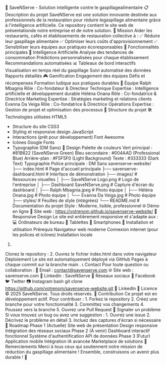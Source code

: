 🌱 SaveNServe - Solution intelligente contre le gaspillagealimentaire
📋 Description du projet
SaveNServe est une solution innovante destinée aux professionnels de la restauration pour réduire legaspillage alimentaire grâce à l'intelligence artificielle. Ce repository contient le site web de présentationde notre entreprise et de notre solution.
🎯 Mission
Aider les restaurants, cafés et établissements de restauration collective à :
✅ Réduire leur gaspillage alimentaire
✅ Optimiser leurs coûts d'approvisionnement
✅ Sensibiliser leurs équipes aux pratiques écoresponsables
🚀 Fonctionnalités principales
🧠 Intelligence Artificielle
Analyse des tendances de consommation
Prédictions personnalisées pour chaque établissement
Recommandations automatisées
📊 Tableaux de bord interactifs
Visualisation en temps réel du gaspillage
Suivi automatisé des données
Rapports détaillés
🎮 Gamification
Engagement des équipes
Défis et récompenses
Formation ludique aux pratiques durables
👥 Équipe
Ralph Mbagnia
Rôle :
Co-fondateur & Directeur Technique
Expertise :
Intelligence artificielle et développement durable
Héléna Onana
Rôle :
Co-fondatrice & Directrice Marketing
Expertise :
Stratégies marketing et relations clients
Evanna Da Veiga
Rôle :
Co-fondatrice & Directrice Opérations
Expertise :
Gestion de projet et optimisation des processus
📁 Structure du projet
🛠️
Technologies utilisées
HTML5
- Structure du site
CSS3
- Styling et responsive design
JavaScript
- Interactions (prêt pour développement)
Font Awesome
- Icônes
Google Fonts
- Typographie (DM Sans)
🎨 Design
Palette de couleurs
Vert principal :
#81B622
(SaveNServe Green)
Bleu secondaire :
#004AAD
(Professional Blue)
Arrière-plan :
#F5F5F0
(Light Background)
Texte :
#333333
(Dark Text)
Typographie
Police principale :
DM Sans
savenserve-website/
├── index.html # Page d'accueil principale
├── savenserve-dashboard.html # Interface de démonstration
├── images/ # Ressources visuelles
│ ├── SaveNServe Logo.png # Logo de l'entreprise
│ ├── Dashboard SaveNServe.png # Capture d'écran du dashboard
│ ├── Ralph Mbagnia.jpeg # Photo équipe
│ ├── Héléna Onana.jpg # Photo équipe
│ └── Evanna Da Veiga.jpg # Photo équipe
├── styles/ # Feuilles de style (intégrées)
└── README.md # Documentation du projet
Style :
Moderne, lisible, professionnel
🌐 Démo en ligne
🔗
Site web :
https://votrenom.github.io/savenserve-website/
📱 Responsive Design
Le site est entièrement responsive et s'adapte aux :
💻 Ordinateurs de bureau
📱 Tablettes
📱 Smartphones
🚀 Installation et utilisation
Prérequis
Navigateur web moderne
Connexion internet (pour les polices et icônes)
Installation locale
1.
Clonez le repository :
2.
Ouvrez le fichier
index.html
dans votre navigateur
Déploiement
Le site est automatiquement déployé via GitHub Pages à chaque commit sur la branche
main
.
📞 Contact
Pour toute question ou collaboration :
📧 Email :
contact@savenserve.com
🌐 Site web :
savenserve.com
💼 LinkedIn :
SaveNServe
🔗 Réseaux sociaux
📘
Facebook
🐦
Twitter
📷
Instagram
bash
git
clone https://github.com/votrenom/savenserve-website.git
💼
LinkedIn
📄 Licence
© 2025 SaveNServe. Tous droits réservés.
🤝 Contribution
Ce projet est en développement actif. Pour contribuer :
1.
Forkez le repository
2.
Créez une branche pour votre fonctionnalité
3.
Committez vos changements
4.
Poussez vers la branche
5.
Ouvrez une Pull Request
🐛 Signaler un problème
Si vous trouvez un bug ou avez une suggestion :
1.
Ouvrez une
issue
2.
Décrivez le problème en détail
3.
Incluez des captures d'écran si nécessaire
🎯 Roadmap
Phase 1 (Actuelle)
Site web de présentation
Design responsive
Intégration des réseaux sociaux
Phase 2 (À venir)
Dashboard interactif fonctionnel
Système d'authentification
API de données
Phase 3 (Futur)
Application mobile
Intégration IA avancée
Marketplace de solutions
🌟 Remerciements
Merci à tous ceux qui soutiennent notre mission de réduction du gaspillage alimentaire !
Ensemble, construisons un avenir plus durable ! 🌱
